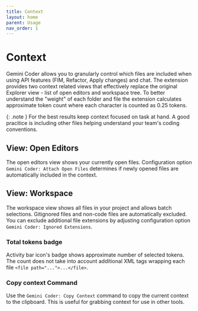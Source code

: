 ```yaml
---
title: Context
layout: home
parent: Usage
nav_order: 1
---
```


# Context

Gemini Coder allows you to granularly control which files are included when using API features (FIM, Refactor, Apply changes) and chat. The extension provides two context related views that effectively replace the original Explorer view - list of open editors and workspace tree. To better understand the "weight" of each folder and file the extension calculates approximate token count where each character is counted as 0.25 tokens. 

{: .note }
For the best results keep context focused on task at hand. A good pracitice is including other files helping understand your team's coding conventions.

## View: Open Editors

The open editors view shows your currently open files. Configuration option `Gemini Coder: Attach Open Files` determines if newly opened files are automatically included in the context.

## View: Workspace

The workspace view shows all files in your project and allows batch selections. Gitignored files and non-code files are automatically excluded. You can exclude additional file extensions by adjusting configuration option `Gemini Coder: Ignored Extensions`.


### Total tokens badge

Activity bar icon's badge shows approximate number of selected tokens. The count does not take into account additional XML tags wrapping each file `<file path="...">...</file>`.

### Copy context Command

Use the `Gemini Coder: Copy Context` command to copy the current context to the clipboard. This is useful for grabbing context for use in other tools.

